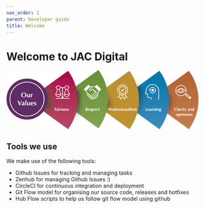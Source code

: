 ```yaml
---
nav_order: 1
parent: Developer guide
title: Welcome
---
```


# Welcome to JAC Digital

![JAC values](images/jac-values.png)


## Tools we use

We make use of the following tools:
- Github Issues for tracking and managing tasks
- Zenhub for managing Github Issues :)
- CircleCI for continuous integration and deployment
- Git Flow model for organising our source code, releases and hotfixes
- Hub Flow scripts to help us follow git flow model using github
